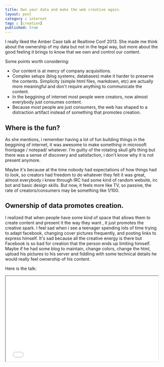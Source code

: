 ```yaml
---
title: Own your data and make the web creative again.
layout: post
category : internet
tags : [creation]
published: true
---
```


I really liked the Amber Case talk at Realtime Conf 2013. She made me think about the ownership of my data but not in the legal way, but more about the good feeling it brings to know that we own and control our content.

Some points  worth considering:

* Our content is at mercy of company acquisitions.
* Complex setups (blog systems, databases) make it harder to preserve the contents. Simplicity (simple html files, markdown, etc) are actually more meaningful and don't require anything to communicate the content.
* In the beggining of internet most people were creators, now almost everybody just consumes content.
* Because most people are just consumers, the web has shaped to a distraction artifact instead of something that promotes creation.

## Where is the fun?

As she mentions, i remember having a lot of fun building things in the beggining of internet, it was awesome to make something in microsoft frontpage / notepad/ whatever. I'm guilty of the rotating skull gifs thing but there was a sense of discovery and satisfaction, i don't know why it is not present anymore.

Maybe it's because at the time nobody had expectations of how things had to look, so creators had freedom to do whatever they felt it was great, almost everybody i knew through IRC had some kind of random website, irc bot and basic design skills. But now, it feels more like TV, so passive, the rate of creators/consumers may be something like 1/100.

## Ownership of data promotes creation.

I realized that when people have some kind of space that allows them to create content and present it the way they want , it just promotes the creative spark. I feel sad when i see a teenager spending lots of time trying to adapt facebook, changing cover pictures frequently, and posting links to express himself. It's sad because all the creative energy is there but Facebook is so bad for creation that the person ends up limiting himself. Maybe if he had some blog to maintain, change colors, change the html, upload his pictures to his server and fiddling with some technical details he would really feel ownership of his content.

Here is the talk:

<iframe src="//player.vimeo.com/video/77352414" width="500" height="281" ></iframe>


